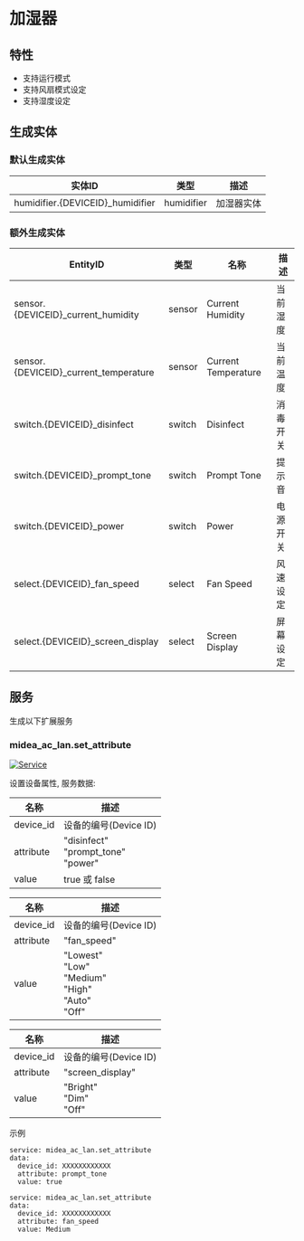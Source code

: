 # 加湿器
## 特性
- 支持运行模式
- 支持风扇模式设定
- 支持湿度设定

## 生成实体
### 默认生成实体
实体ID | 类型 | 描述
--- | --- | ---
humidifier.{DEVICEID}_humidifier | humidifier | 加湿器实体

### 额外生成实体

EntityID | 类型 | 名称 | 描述
--- | --- | --- | --- 
sensor.{DEVICEID}_current_humidity | sensor | Current Humidity | 当前湿度
sensor.{DEVICEID}_current_temperature | sensor | Current Temperature | 当前温度
switch.{DEVICEID}_disinfect | switch | Disinfect | 消毒开关
switch.{DEVICEID}_prompt_tone | switch | Prompt Tone | 提示音
switch.{DEVICEID}_power | switch | Power | 电源开关
select.{DEVICEID}_fan_speed | select | Fan Speed | 风速设定
select.{DEVICEID}_screen_display | select | Screen Display | 屏幕设定

## 服务
生成以下扩展服务

### midea_ac_lan.set_attribute

[![Service](https://my.home-assistant.io/badges/developer_call_service.svg)](https://my.home-assistant.io/redirect/developer_call_service/?service=midea_ac_lan.set_attribute)

设置设备属性, 服务数据:

名称 | 描述
--- | ---
device_id | 设备的编号(Device ID)
attribute | "disinfect"<br/>"prompt_tone"<br/>"power"
value | true 或 false

名称 | 描述
--- | ---
device_id | 设备的编号(Device ID)
attribute | "fan_speed"
value | "Lowest"<br/>"Low"<br/>"Medium"<br/>"High"<br/>"Auto"<br/>"Off"

名称 | 描述
--- | ---
device_id | 设备的编号(Device ID)
attribute | "screen_display"
value | "Bright"<br/>"Dim"<br/>"Off"


示例
```
service: midea_ac_lan.set_attribute
data:
  device_id: XXXXXXXXXXXX
  attribute: prompt_tone
  value: true
```

```
service: midea_ac_lan.set_attribute
data:
  device_id: XXXXXXXXXXXX
  attribute: fan_speed
  value: Medium
```